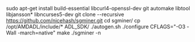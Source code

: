 sudo apt-get install build-essential libcurl4-openssl-dev git automake libtool libjansson* libncurses5-dev
git clone --recursive https://github.com/nicehash/sgminer.git
cd sgminer/
cp /opt/AMDADL/include/* ADL_SDK/
./autogen.sh
./configure CFLAGS="-O3 -Wall -march=native"
make
./sgminer -n
